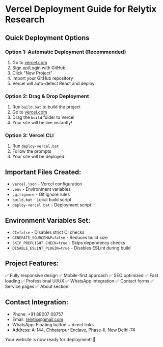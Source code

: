 # Vercel Deployment Guide for Relytix Research

## Quick Deployment Options

### Option 1: Automatic Deployment (Recommended)
1. Go to [vercel.com](https://vercel.com)
2. Sign up/Login with GitHub
3. Click "New Project"
4. Import your GitHub repository
5. Vercel will auto-detect React and deploy

### Option 2: Drag & Drop Deployment
1. Run `build.bat` to build the project
2. Go to [vercel.com](https://vercel.com)
3. Drag the `build` folder to Vercel
4. Your site will be live instantly!

### Option 3: Vercel CLI
1. Run `deploy-vercel.bat`
2. Follow the prompts
3. Your site will be deployed

## Important Files Created:
- `vercel.json` - Vercel configuration
- `.env` - Environment variables
- `.gitignore` - Git ignore rules
- `build.bat` - Local build script
- `deploy-vercel.bat` - Deployment script

## Environment Variables Set:
- `CI=false` - Disables strict CI checks
- `GENERATE_SOURCEMAP=false` - Reduces build size
- `SKIP_PREFLIGHT_CHECK=true` - Skips dependency checks
- `DISABLE_ESLINT_PLUGIN=true` - Disables ESLint during build

## Project Features:
✅ Fully responsive design
✅ Mobile-first approach
✅ SEO optimized
✅ Fast loading
✅ Professional UI/UX
✅ WhatsApp integration
✅ Contact forms
✅ Service pages
✅ About section

## Contact Integration:
- Phone: +91 88007 08757
- Email: relytix@gmail.com
- WhatsApp: Floating button + direct links
- Address: A-144, Chhatarpur Enclave, Phase-II, New Delhi-74

Your website is now ready for deployment! 🚀
